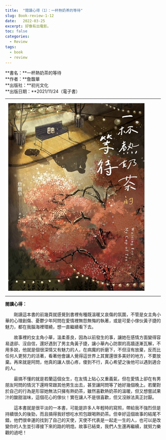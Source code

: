```yaml
---
title:  "閱讀心得（1）：一杯熱奶茶的等待"
slug: Book-review-1-12
date:   2022-03-25
excerpt: 好像有出電影。
toc: false
categories:
  - Review 
tags:
  - book
  - review
---
```


**書名：**一杯熱奶茶的等待  
**作者：**詹馥華  
**出版社：**初光文化  
**出版日期：**2021/11/24（電子書） 

---


![](/assets/images/2022-03-25-Review-閱讀心得-1-一杯熱奶茶的等待-12/1.jpg)

---

**閱讀心得：**  

　　剛讀這本書的前幾頁就感覺到書裡有種既溫暖又哀傷的氛圍，不管是女主角小華的心理創傷、憂鬱少年阿問在愛情裡無怨無悔的執著，或是可愛小傢伙黃子捷的魅力，都在我腦海裡環繞，想一直繼續看下去。  

　　故事裡的女主角小華，溫柔善良，因為以前發生的事，讓她在感情方面變得容易退卻、沒自信，還好遇到了男主角黃子捷，讓小華內心防禦的高牆逐漸瓦解，不用多說，他就是個很深情又有魅力的人，在病魔的折磨下，不但沒有放棄，反而比任何人更努力的活著，看著他會讓人覺得這世界上其實還很多美好的地方，不要放棄。再來就是阿問，他真的讓人很心疼，傻到不行，真心希望之後他可以遇到適合的人。  
 
　　最搞不懂的就是若蘭這個女生，在友情上貼心又重義氣，但在愛情上卻在有男朋友阿問的情況下還時常跟其他男生出去，甚至讓阿問等了她好幾個晚上。若蘭對於自己的行為是形容她無法只擁有熱奶茶，雖然喜歡熱奶茶的溫暖，但又想嘗試果汁的酸甜滋味，這個花心的傢伙！實在讓人不是很喜歡，但又沒辦法真正討厭。  

　　這本書就是很平淡的一本書，可能是許多人年輕時的寫照，帶給我不強烈但是持續很久的後勁，而且搞得我好想吃水煎包跟喝熱奶茶。但幸好這個故事的結尾不錯，他們很幸運的找到了自己的天使，天使不代表是一起走一生的人，也可以是改變你的人生並引導接下來的路的明燈。故事已結束，我們人生還再繼續，就努力樂觀的過吧！  

